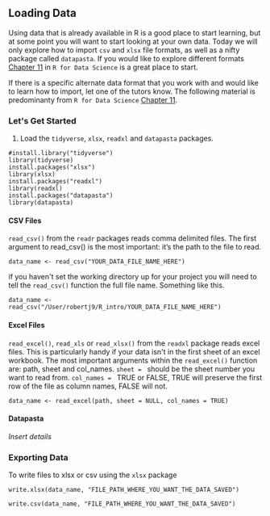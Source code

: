 ## Loading Data

Using data that is already available in R is a good place to start learning, but at some point you will want to start looking at your own data. Today we will only explore how to import `csv` and `xlsx` file formats, as well as a nifty package called `datapasta`. If you would like to explore different formats [Chapter 11](http://r4ds.had.co.nz/data-import.html) in `R for Data Science` is a great place to start.   

If there is a specific alternate data format that you work with and would like to learn how to import, let one of the tutors know. The following material is predominanty from `R for Data Science` [Chapter 11](http://r4ds.had.co.nz/data-import.html). 

### Let's Get Started

1. Load the `tidyverse`, `xlsx`, `readxl` and `datapasta` packages.

```
#install.library("tidyverse")
library(tidyverse)
install.packages("xlsx")
library(xlsx)
install.packages("readxl")
library(readxl)
install.packages("datapasta")
library(datapasta)
```

#### CSV Files
`read_csv()` from the `readr` packages reads comma delimited files. The first argument to read_csv() is the most important: it’s the path to the file to read.

```
data_name <- read_csv("YOUR_DATA_FILE_NAME_HERE")
```
if you haven't set the working directory up for your project you will need to tell the `read_csv()` function the full file name. Something like this.

```
data_name <- read_csv("/User/robertj9/R_intro/YOUR_DATA_FILE_NAME_HERE")
```

#### Excel Files 

`read_excel()`, `read_xls` or `read_xlsx()` from the `readxl` package reads excel files. This is particularly handy if your data isn't in the first sheet of an excel workbook. The most important arguments within the `read_excel()` function are: path, sheet and col_names. `sheet = ` should be the sheet number you want to read from. `col_names = ` TRUE or FALSE, TRUE will preserve the first row of the file as column names, FALSE will not. 

```
data_name <- read_excel(path, sheet = NULL, col_names = TRUE)
```

#### Datapasta

_Insert details_

### Exporting Data 

To write files to xlsx or csv using the `xlsx` package
```
write.xlsx(data_name, "FILE_PATH_WHERE_YOU_WANT_THE_DATA_SAVED")

write.csv(data_name, "FILE_PATH_WHERE_YOU_WANT_THE_DATA_SAVED")
```


